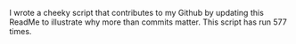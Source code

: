 I wrote a cheeky script that contributes to my Github by updating this ReadMe to illustrate why more than commits matter. This script has run 577 times.
